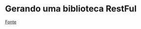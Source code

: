 # Gerando uma biblioteca RestFul

[Fonte](https://blog.miguelgrinberg.com/post/designing-a-restful-api-with-python-and-flask)
